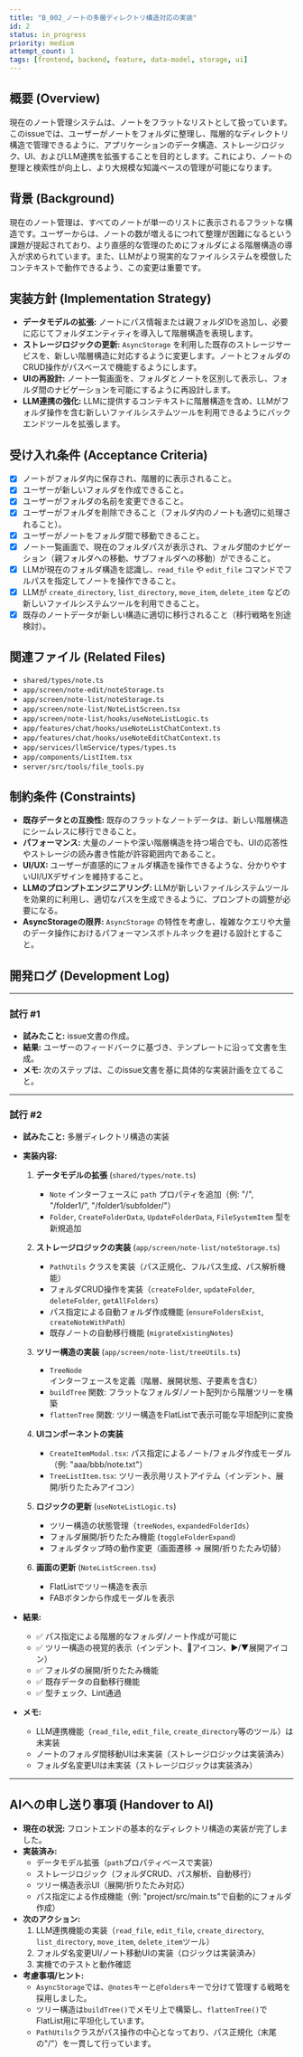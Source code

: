 ```yaml
---
title: "B_002_ノートの多層ディレクトリ構造対応の実装"
id: 2
status: in_progress
priority: medium
attempt_count: 1
tags: [frontend, backend, feature, data-model, storage, ui]
---
```


## 概要 (Overview)

現在のノート管理システムは、ノートをフラットなリストとして扱っています。このissueでは、ユーザーがノートをフォルダに整理し、階層的なディレクトリ構造で管理できるように、アプリケーションのデータ構造、ストレージロジック、UI、およびLLM連携を拡張することを目的とします。これにより、ノートの整理と検索性が向上し、より大規模な知識ベースの管理が可能になります。

## 背景 (Background)

現在のノート管理は、すべてのノートが単一のリストに表示されるフラットな構造です。ユーザーからは、ノートの数が増えるにつれて整理が困難になるという課題が提起されており、より直感的な管理のためにフォルダによる階層構造の導入が求められています。また、LLMがより現実的なファイルシステムを模倣したコンテキストで動作できるよう、この変更は重要です。

## 実装方針 (Implementation Strategy)

*   **データモデルの拡張:** ノートにパス情報または親フォルダIDを追加し、必要に応じてフォルダエンティティを導入して階層構造を表現します。
*   **ストレージロジックの更新:** `AsyncStorage` を利用した既存のストレージサービスを、新しい階層構造に対応するように変更します。ノートとフォルダのCRUD操作がパスベースで機能するようにします。
*   **UIの再設計:** ノート一覧画面を、フォルダとノートを区別して表示し、フォルダ間のナビゲーションを可能にするように再設計します。
*   **LLM連携の強化:** LLMに提供するコンテキストに階層構造を含め、LLMがフォルダ操作を含む新しいファイルシステムツールを利用できるようにバックエンドツールを拡張します。

## 受け入れ条件 (Acceptance Criteria)

- [x] ノートがフォルダ内に保存され、階層的に表示されること。
- [x] ユーザーが新しいフォルダを作成できること。
- [x] ユーザーがフォルダの名前を変更できること。
- [x] ユーザーがフォルダを削除できること（フォルダ内のノートも適切に処理されること）。
- [x] ユーザーがノートをフォルダ間で移動できること。
- [x] ノート一覧画面で、現在のフォルダパスが表示され、フォルダ間のナビゲーション（親フォルダへの移動、サブフォルダへの移動）ができること。
- [x] LLMが現在のフォルダ構造を認識し、`read_file` や `edit_file` コマンドでフルパスを指定してノートを操作できること。
- [x] LLMが `create_directory`, `list_directory`, `move_item`, `delete_item` などの新しいファイルシステムツールを利用できること。
- [x] 既存のノートデータが新しい構造に適切に移行されること（移行戦略を別途検討）。

## 関連ファイル (Related Files)

-   `shared/types/note.ts`
-   `app/screen/note-edit/noteStorage.ts`
-   `app/screen/note-list/noteStorage.ts`
-   `app/screen/note-list/NoteListScreen.tsx`
-   `app/screen/note-list/hooks/useNoteListLogic.ts`
-   `app/features/chat/hooks/useNoteListChatContext.ts`
-   `app/features/chat/hooks/useNoteEditChatContext.ts`
-   `app/services/llmService/types/types.ts`
-   `app/components/ListItem.tsx`
-   `server/src/tools/file_tools.py`

## 制約条件 (Constraints)

-   **既存データとの互換性:** 既存のフラットなノートデータは、新しい階層構造にシームレスに移行できること。
-   **パフォーマンス:** 大量のノートや深い階層構造を持つ場合でも、UIの応答性やストレージの読み書き性能が許容範囲内であること。
-   **UI/UX:** ユーザーが直感的にフォルダ構造を操作できるような、分かりやすいUI/UXデザインを維持すること。
-   **LLMのプロンプトエンジニアリング:** LLMが新しいファイルシステムツールを効果的に利用し、適切なパスを生成できるように、プロンプトの調整が必要になる。
-   **AsyncStorageの限界:** `AsyncStorage` の特性を考慮し、複雑なクエリや大量のデータ操作におけるパフォーマンスボトルネックを避ける設計とすること。

## 開発ログ (Development Log)

---
### 試行 #1

-   **試みたこと:** issue文書の作成。
-   **結果:** ユーザーのフィードバークに基づき、テンプレートに沿って文書を生成。
-   **メモ:** 次のステップは、このissue文書を基に具体的な実装計画を立てること。

---
### 試行 #2

-   **試みたこと:** 多層ディレクトリ構造の実装
-   **実装内容:**
    1. **データモデルの拡張** (`shared/types/note.ts`)
        - `Note` インターフェースに `path` プロパティを追加（例: "/", "/folder1/", "/folder1/subfolder/"）
        - `Folder`, `CreateFolderData`, `UpdateFolderData`, `FileSystemItem` 型を新規追加

    2. **ストレージロジックの実装** (`app/screen/note-list/noteStorage.ts`)
        - `PathUtils` クラスを実装（パス正規化、フルパス生成、パス解析機能）
        - フォルダCRUD操作を実装（`createFolder`, `updateFolder`, `deleteFolder`, `getAllFolders`）
        - パス指定による自動フォルダ作成機能 (`ensureFoldersExist`, `createNoteWithPath`)
        - 既存ノートの自動移行機能 (`migrateExistingNotes`)

    3. **ツリー構造の実装** (`app/screen/note-list/treeUtils.ts`)
        - `TreeNode` インターフェースを定義（階層、展開状態、子要素を含む）
        - `buildTree` 関数: フラットなフォルダ/ノート配列から階層ツリーを構築
        - `flattenTree` 関数: ツリー構造をFlatListで表示可能な平坦配列に変換

    4. **UIコンポーネントの実装**
        - `CreateItemModal.tsx`: パス指定によるノート/フォルダ作成モーダル（例: "aaa/bbb/note.txt"）
        - `TreeListItem.tsx`: ツリー表示用リストアイテム（インデント、展開/折りたたみアイコン）

    5. **ロジックの更新** (`useNoteListLogic.ts`)
        - ツリー構造の状態管理（`treeNodes`, `expandedFolderIds`）
        - フォルダ展開/折りたたみ機能 (`toggleFolderExpand`)
        - フォルダタップ時の動作変更（画面遷移 → 展開/折りたたみ切替）

    6. **画面の更新** (`NoteListScreen.tsx`)
        - FlatListでツリー構造を表示
        - FABボタンから作成モーダルを表示

-   **結果:**
    - ✅ パス指定による階層的なフォルダ/ノート作成が可能に
    - ✅ ツリー構造の視覚的表示（インデント、📁アイコン、▶/▼展開アイコン）
    - ✅ フォルダの展開/折りたたみ機能
    - ✅ 既存データの自動移行機能
    - ✅ 型チェック、Lint通過

-   **メモ:**
    - LLM連携機能（`read_file`, `edit_file`, `create_directory`等のツール）は未実装
    - ノートのフォルダ間移動UIは未実装（ストレージロジックは実装済み）
    - フォルダ名変更UIは未実装（ストレージロジックは実装済み）

---

## AIへの申し送り事項 (Handover to AI)

-   **現在の状況:** フロントエンドの基本的なディレクトリ構造の実装が完了しました。
-   **実装済み:**
    *   データモデル拡張（`path`プロパティベースで実装）
    *   ストレージロジック（フォルダCRUD、パス解析、自動移行）
    *   ツリー構造表示UI（展開/折りたたみ対応）
    *   パス指定による作成機能（例: "project/src/main.ts"で自動的にフォルダ作成）
-   **次のアクション:**
    1. LLM連携機能の実装（`read_file`, `edit_file`, `create_directory`, `list_directory`, `move_item`, `delete_item`ツール）
    2. フォルダ名変更UI/ノート移動UIの実装（ロジックは実装済み）
    3. 実機でのテストと動作確認
-   **考慮事項/ヒント:**
    *   `AsyncStorage`では、`@notes`キーと`@folders`キーで分けて管理する戦略を採用しました。
    *   ツリー構造は`buildTree()`でメモリ上で構築し、`flattenTree()`でFlatList用に平坦化しています。
    *   `PathUtils`クラスがパス操作の中心となっており、パス正規化（末尾の"/"）を一貫して行っています。
